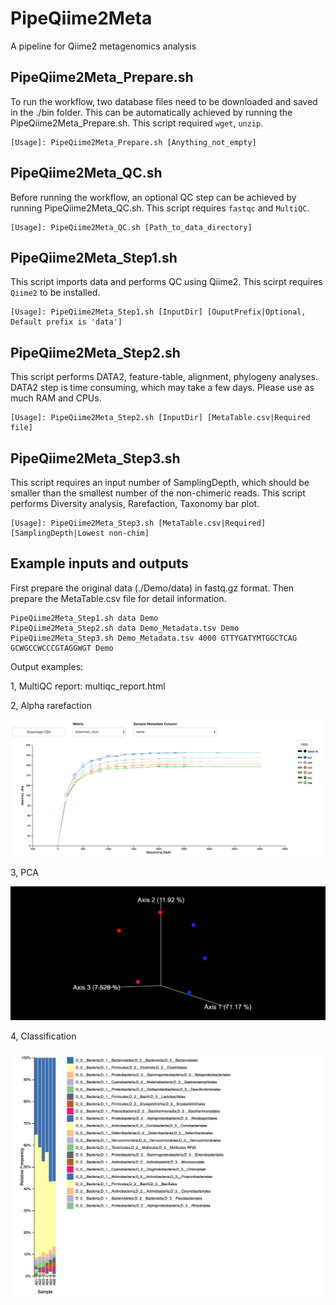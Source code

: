 # PipeQiime2Meta
A pipeline for Qiime2 metagenomics analysis

## PipeQiime2Meta_Prepare.sh

To run the workflow, two database files need to be downloaded and saved in the ./bin folder. This can be automatically achieved by running the PipeQiime2Meta_Prepare.sh. This script required `wget`, `unzip`.

```
[Usage]: PipeQiime2Meta_Prepare.sh [Anything_not_empty]
```

## PipeQiime2Meta_QC.sh

Before running the workflow, an optional QC step can be achieved by running PipeQiime2Meta_QC.sh. This script requires `fastqc` and `MultiQC`.

```
[Usage]: PipeQiime2Meta_QC.sh [Path_to_data_directory]
```

## PipeQiime2Meta_Step1.sh

This script imports data and performs QC using Qiime2. This scirpt requires `Qiime2` to be installed.

```
[Usage]: PipeQiime2Meta_Step1.sh [InputDir] [OuputPrefix|Optional, Default prefix is 'data']
```

## PipeQiime2Meta_Step2.sh

This script performs DATA2, feature-table, alignment, phylogeny analyses. DATA2 step is time consuming, which may take a few days. Please use as much RAM and CPUs.

```
[Usage]: PipeQiime2Meta_Step2.sh [InputDir] [MetaTable.csv|Required file]
```

## PipeQiime2Meta_Step3.sh

This script requires an input number of SamplingDepth, which should be smaller than the smallest number of the non-chimeric reads. This script performs Diversity analysis, Rarefaction, Taxonomy bar plot.

```
[Usage]: PipeQiime2Meta_Step3.sh [MetaTable.csv|Required] [SamplingDepth|Lowest non-chim]
```
## Example inputs and outputs

First prepare the original data (./Demo/data) in fastq.gz format. Then prepare the MetaTable.csv file for detail information.

```
PipeQiime2Meta_Step1.sh data Demo
PipeQiime2Meta_Step2.sh data Demo_Metadata.tsv Demo
PipeQiime2Meta_Step3.sh Demo_Metadata.tsv 4000 GTTYGATYMTGGCTCAG GCWGCCWCCCGTAGGWGT Demo

```

Output examples:

1, MultiQC report: multiqc_report.html

2, Alpha rarefaction

![image](Demo/images/Rarefaction.png)

3, PCA

![image](Demo/images/PCA.png)

4, Classification

![image](Demo/images/Classification.png)



